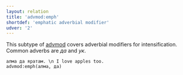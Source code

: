 ```yaml
---
layout: relation
title: 'advmod:emph'
shortdef: 'emphatic adverbial modifier'
udver: '2'
---
```


This subtype of [advmod]() covers adverbial modifiers for intensification.
Common adverbs are _да_ and _ук_.

~~~ sdparse
алма да яратам. \n I love apples too.
advmod:emph(алма, да)
~~~
<!-- Interlanguage links updated Po 6. listopadu 2023, 21:42:22 CET -->

